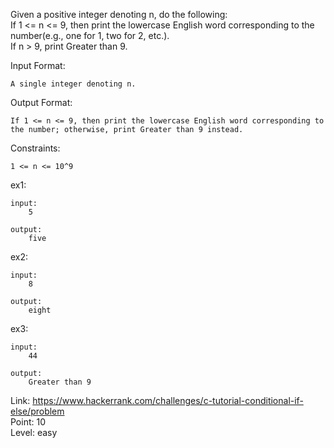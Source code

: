 Given a positive integer denoting n, do the following:<br />
If 1 <= n <= 9, then print the lowercase English word corresponding to the number(e.g., one for 1, two for 2, etc.).<br />
If n > 9, print Greater than 9.

Input Format:

	A single integer denoting n.

Output Format:

	If 1 <= n <= 9, then print the lowercase English word corresponding to the number; otherwise, print Greater than 9 instead.

Constraints:

	1 <= n <= 10^9

ex1:

	input:
		5

	output:
		five

ex2:

	input:
		8

	output:
		eight

ex3:

	input:
		44

	output:
		Greater than 9

Link: https://www.hackerrank.com/challenges/c-tutorial-conditional-if-else/problem<br />
Point: 10<br />
Level: easy